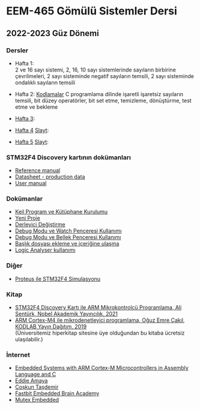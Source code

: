 # EEM-465 Gömülü Sistemler Dersi 

## 2022-2023 Güz Dönemi
### Dersler 
- Hafta 1:   
2 ve 16 sayı sistemi, 2, 16, 10 sayı sistemlerinde sayıların birbirine çevrilmeleri, 2 sayı sisteminde negatif sayıların temsili, 2 sayı sisteminde ondalıklı sayıların temsili
- Hafta 2: [Kodlamalar](./dersler/02.md)
C programlama dilinde işaretli işaretsiz sayıların temsili, bit düzey operatörler, bit set etme, temizleme, dönüştürme, test etme ve bekleme    

- [Hafta 3](./dersler/03.md): 
- [Hafta 4](./dersler/04.md) [Slayt](./dersler/04.pdf): 
- [Hafta 5](./dersler/05.md) [Slayt](./dersler/05.pdf):


### STM32F4 Discovery kartının dokümanları
- [Reference manual](https://github.com/asenturk/stm32f4/blob/master/Referanslar/01%20-%20RM0090%20Reference%20manual.pdf)
- [Datasheet - production data](https://github.com/asenturk/stm32f4/blob/master/Referanslar/02%20-%20STM32F407xx%20Datasheet%20-%20production%20data.pdf)
- [User manual](https://github.com/asenturk/stm32f4/blob/master/Referanslar/04%20-%20UM1472%20User%20manual.pdf)

### Dokümanlar
- [Keil Program ve Kütüphane Kurulumu](https://github.com/asenturk/stm32f4/blob/master/Keil_uVision/01_program_ve_kutuphane_kurulumu.pdf)
- [Yeni Proje](https://github.com/asenturk/stm32f4/blob/master/Keil_uVision/09_proje_olu%C5%9Fturma.pdf)
- [Derleyici Değiştirme](https://github.com/asenturk/stm32f4/blob/master/Keil_uVision/04_derleyici_degistirme.pdf)
- [Debug Modu ve Watch Penceresi Kullanımı](https://github.com/asenturk/stm32f4/blob/master/Keil_uVision/05_debug_watch_penceresi.pdf)
- [Debug Modu ve Bellek Penceresi Kullanımı](https://github.com/asenturk/stm32f4/blob/master/Keil_uVision/07_bellek_veri_kontrolu.pdf)
- [Başlık dosyası ekleme ve içeriğine ulaşma](https://github.com/asenturk/stm32f4/blob/master/Keil_uVision/08_baslik_dosyalari.pdf)
- [Logic Analyser kullanımı](https://github.com/asenturk/stm32f4/blob/master/Keil_uVision/11_logic_analyser_kullanimi.pdf)


### Diğer
- [Proteus ile STM32F4 Simulasyonu](https://www.youtube.com/watch?v=HrMIRMgGAh0)


### Kitap
- [STM32F4 Discovery Kartı ile ARM Mikrokontrolcü Programlama, Ali Şentürk, Nobel Akademik Yayıncılık, 2021](https://www.nobelyayin.com/stm32f4-discovery-karti-ile-arm-mikrokontrolcu-programlama-17271.html)
- [ARM Cortex-M4 ile mikrodenetleyici programlama, Oğuz Emre Çakıl, KODLAB Yayın Dağıtım, 2019](https://www.hiperkitap.com/arm-cortex-m4-ile-mikrodenetleyici-programlama)   
(Üniversitemiz hiperkitap sitesine üye olduğundan bu kitaba ücretsiz ulaşılabilir.)

### İnternet
- [Embedded Systems with ARM Cortex-M Microcontrollers in Assembly Language and C](https://www.youtube.com/channel/UCY0sQ9hpSR6yZobt1qOv6DA/videos)
- [Eddie Amaya](https://www.youtube.com/user/sdf3e33/featured)  
- [Coşkun Taşdemir](https://www.youtube.com/c/CoskunTasdemirKanal/featured)   
- [Fastbit Embedded Brain Academy](https://www.youtube.com/c/FastbitEmbeddedBrainAcademy/featured)
- [ Mutex Embedded](https://www.youtube.com/channel/UC-CuJ6qKst9-8Z-EXjoYK3Q)

<!-- - [Ders 1](./dersler/ders01.md)  
  İşaretli İşaretsiz sayılar, bit set etme, temizleme, dönüştürme, test etme ve bekleme

- [Ders 2](./dersler/ders02.md)  
  Makro işaretçiler, tür dönüşümü, tür tanımlama, yapılar ve yapı işaretçileri

- [Ders 3 kodlamalar](./dersler/ders03.md)   
  Struct Tür tanımlama ile bellek erişimi, işaretçilerin farklı kullanımları ile LED yakma-söndürme programları    
  [Ders 3 Slayt](./dersler/ders03.pdf)   
  STM32F4 Discovery kartının genel özellikleri, bellek haritası, RCC_AHB1 yazmacı GPIO Moder, IDR, ODR


- [Ders 4 kodlamalar](./dersler/ders04.md)   
  Yapı işaretçisi ile GPIO yazmaçlarına erişim, stm32f407xx.h dosyasında bulunan tanımların kullanımı
- [Ders 4 Slayt](./dersler/ders04.pdf)   
  GPIO push-pull, open drain,pull-up, pull-down modları

- [Ders 5 Slayt](./dersler/ders05.pdf)  [Ders 5 kodlamalar](./dersler/ders05.md)   
  SysTick Timer

- [Ders 6 Slayt](./dersler/ders06.pdf)  [Ders 6 kodlamalar](./dersler/ders06.md)   
  Harici kesmeler

- [Ders 7 Slayt](./dersler/ders07.pdf)  [Ders 7 kodlamalar](./dersler/ders07.md)   
  Basic Timers - Temel Zamanlayıcılar

- [Ders 8 Slayt](./dersler/ders08.pdf)  [Ders 8 kodlamalar](./dersler/ders08.md)   
  General Purpose Timers - Genel Amaçlı Zamanlayıcılar

- [Ders 9 Slayt](./dersler/ders09.pdf)  [Ders 9 kodlamalar](./dersler/ders09.md)   
  Analog Dijital Çevrici - ADC

- [Ders 10 Slayt](./dersler/ders10.pdf)  [Ders 10 kodlamalar](./dersler/ders10.md)   
  Evrensel Senkron Asenkron Alıcı Verici - USART

- [Ders 11 Slayt](./dersler/ders11.pdf)  [Ders 10 kodlamalar](./dersler/ders11.md)   
  Dahili ve harici çevrim kaynakları - HSI, HSE  



 -->